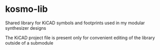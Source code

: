 # kosmo-lib
Shared library for KiCAD symbols and footprints used in my modular synthesizer designs



The KiCAD project file is present only for convenient editing of the library outside of a submodule
